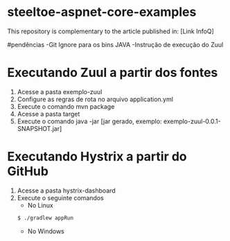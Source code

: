 # steeltoe-aspnet-core-examples
This repository is complementary to the article published in: [Link InfoQ]

#pendências
-Git Ignore para os bins JAVA
-Instrução de execução do Zuul


# Executando Zuul a partir dos fontes
1. Acesse a pasta exemplo-zuul
2. Configure as regras de rota no arquivo application.yml
3. Execute o comando mvn package
4. Acesse a pasta target
5. Execute o comando java -jar [jar gerado, exemplo: exemplo-zuul-0.0.1-SNAPSHOT.jar]

# Executando Hystrix a partir do GitHub
1. Acesse a pasta hystrix-dashboard
2. Execute o seguinte comandos
   * No Linux
    ```bash
    $ ./gradlew appRun
    ```
   * No Windows 